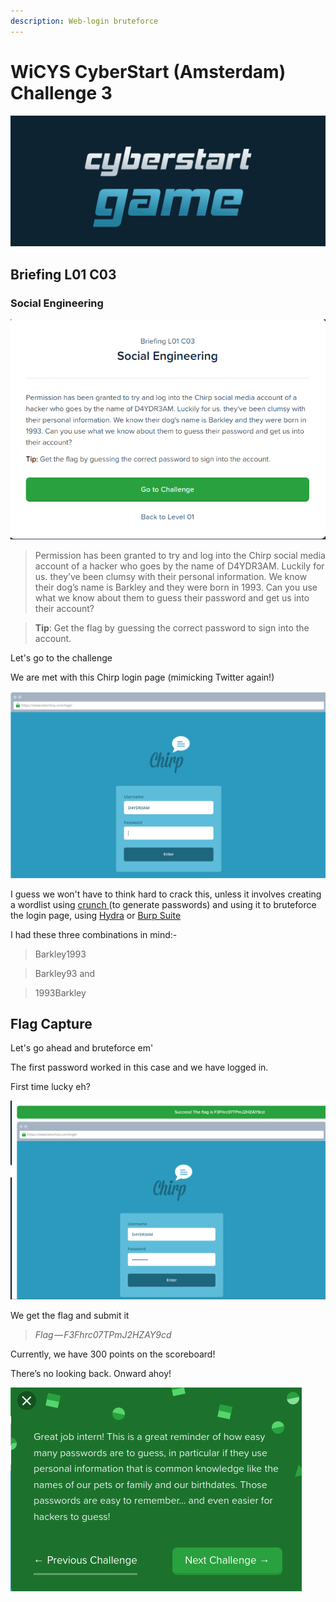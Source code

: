```yaml
---
description: Web-login bruteforce
---
```


# WiCYS CyberStart (Amsterdam) Challenge 3

![](../../.gitbook/assets/CS.png)

## Briefing L01 C03

### Social Engineering

![](<../../.gitbook/assets/1 (3).png>)

> Permission has been granted to try and log into the Chirp social media account of a hacker who goes by the name of D4YDR3AM. Luckily for us. they’ve been clumsy with their personal information. We know their dog’s name is Barkley and they were born in 1993. Can you use what we know about them to guess their password and get us into their account?

> **Tip**: Get the flag by guessing the correct password to sign into the account.

Let's go to the challenge

We are met with this Chirp login page (mimicking Twitter again!)&#x20;

![](<../../.gitbook/assets/2 (2).png>)

I guess we won't have to think hard to crack this, unless it involves creating a wordlist using [crunch ](https://www.irongeek.com/i.php?page=backtrack-r1-man-pages/crunch)(to generate passwords) and using it to bruteforce the login page, using [Hydra](https://www.mankier.com/1/hydra) or [Burp Suite](https://www.pluralsight.com/paths/web-security-testing-with-burp-suite#:\~:text=Burp%20Suite%20is%20an%20integrated%20platform%2Fgraphical%20tool%20for%20performing,finding%20and%20exploiting%20security%20vulnerabilities.)

I had these three combinations in mind:-&#x20;

> Barkley1993

> Barkley93 and

> 1993Barkley

## Flag Capture

Let's go ahead and bruteforce em'

The first password worked in this case and we have logged in.

First time lucky eh?

![](<../../.gitbook/assets/3 (3).png>)

We get the flag and submit it

> _Flag — F3Fhrc07TPmJ2HZAY9cd_

Currently, we have 300 points on the scoreboard!

There’s no looking back. Onward ahoy!

![](<../../.gitbook/assets/4 (2) (1).png>)
